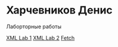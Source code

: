 # Харчевников Денис
Лаборторные работы

[XML Lab 1](https://harchevnikovdenis.github.io/xsl_lab1.xml)
[XML Lab 2](https://harchevnikovdenis.github.io/xsl_lab2.xml)
[Fetch](https://harchevnikovdenis.github.io/fetch.html)
